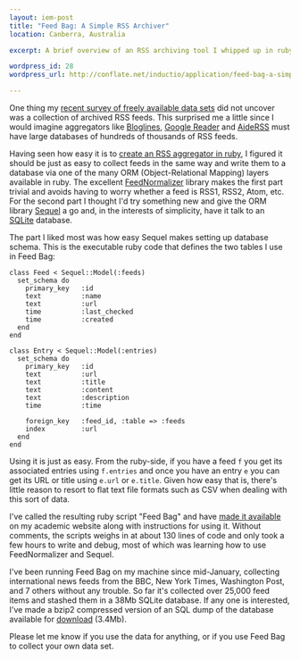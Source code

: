 ```yaml
--- 
layout: iem-post
title: "Feed Bag: A Simple RSS Archiver"
location: Canberra, Australia

excerpt: A brief overview of an RSS archiving tool I whipped up in ruby.

wordpress_id: 28
wordpress_url: http://conflate.net/inductio/application/feed-bag-a-simple-rss-archiver/

---
```

One thing my [recent survey of freely available data sets][data] did not uncover was a collection of archived RSS feeds. This surprised me a little since I would imagine aggregators like [Bloglines](http://bloglines.com/), [Google Reader](http://google.com/reader) and [AideRSS](http://aiderss.com/) must have large databases of hundreds of thousands of RSS feeds.

[data]: http://conflate.net/inductio/application/a-meta-index-of-data-sets/

Having seen how easy it is to [create an RSS aggregator in ruby][igvita], I figured it should be just as easy to collect feeds in the same way and write them to a database via one of the many ORM (Object-Relational Mapping) layers available in ruby. The excellent [FeedNormalizer][] library makes the first part trivial and avoids having to worry whether a feed is RSS1, RSS2, Atom, etc. For the second part I thought I'd try something new and give the ORM library [Sequel][] a go and, in the interests of simplicity, have it talk to an [SQLite][] database.

[igvita]: http://www.igvita.com/2007/03/22/agile-rss-aggregator-in-ruby/
[feednormalizer]: http://code.google.com/p/feed-normalizer/
[sequel]: http://code.google.com/p/ruby-sequel/
[sqlite]: http://www.sqlite.org/

The part I liked most was how easy Sequel makes setting up database schema. This is the executable ruby code that defines the two tables I use in Feed Bag:

    class Feed < Sequel::Model(:feeds)
      set_schema do
        primary_key   :id
        text          :name
        text          :url
        time          :last_checked
        time          :created
      end
    end
    
    class Entry < Sequel::Model(:entries)
      set_schema do
        primary_key   :id
        text          :url
        text          :title
        text          :content
        text          :description
        time          :time
    
        foreign_key   :feed_id, :table => :feeds
        index         :url
      end
    end

Using it is just as easy. From the ruby-side, if you have a feed `f` you get its associated entries using `f.entries` and once you have an entry `e` you can get its URL or title using `e.url` or `e.title`. Given how easy that is, there's little reason to resort to flat text file formats such as CSV when dealing with this sort of data.

I've called the resulting ruby script "Feed Bag" and have [made it available][feedbag] on my academic website along with instructions for using it. Without comments, the scripts weighs in at about 130 lines of code and only took a few hours to write and debug, most of which was learning how to use FeedNormalizer and Sequel. 

I've been running Feed Bag on my machine since mid-January, collecting international news feeds from the BBC, New York Times, Washington Post, and 7 others without any trouble. So far it's collected over 25,000 feed items and stashed them in a 38Mb SQLite database. If any one is interested, I've made a bzip2 compressed version of an SQL dump of the database available for [download][] (3.4Mb). 

Please let me know if you use the data for anything, or if you use Feed Bag to collect your own data set.

[feedbag]: http://users.rsise.anu.edu.au/~mreid/code/feed_bag.html 
[download]: http://users.rsise.anu.edu.au/~mreid/files/data/IntlNews.sql.bz2
